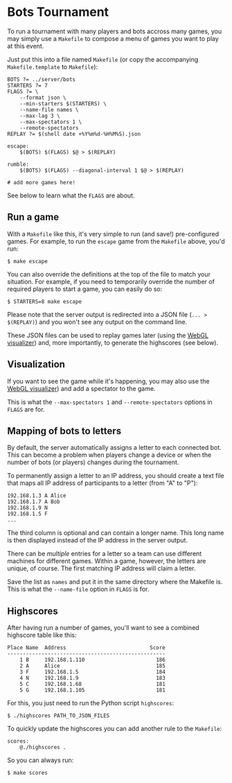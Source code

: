 # Bots Tournament

To run a tournament with many players and bots accross many games, you
may simply use a `Makefile` to compose a menu of games you want to play
at this event.

Just put this into a file named `Makefile` (or copy the accompanying
`Makefile.template` to `Makefile`):

	BOTS ?= ../server/bots
	STARTERS ?= 7
	FLAGS ?= \
		--format json \
		--min-starters $(STARTERS) \
		--name-file names \
		--max-lag 3 \
		--max-spectators 1 \
		--remote-spectators
	REPLAY ?= $(shell date +%Y%m%d-%H%M%S).json

	escape:
		$(BOTS) $(FLAGS) $@ > $(REPLAY)

	rumble:
		$(BOTS) $(FLAGS) --diagonal-interval 1 $@ > $(REPLAY)

	# add more games here!

See below to learn what the `FLAGS` are about.

## Run a game

With a `Makefile` like this, it's very simple to run (and save!)
pre-configured games. For example, to run the `escape` game from the
`Makefile` above, you'd run:

	$ make escape

You can also override the definitions at the top of the file to match
your situation. For example, if you need to temporarily override the
number of required players to start a game, you can easily do so:

	$ STARTERS=8 make escape

Please note that the server output is redirected into a JSON file
(`... > $(REPLAY)`) and you won't see any output on the command line.

These JSON files can be used to replay games later (using the
[WebGL visualizer][spectator]) and, more importantly, to generate
the highscores (see below).

## Visualization

If you want to see the game while it's happening, you may also use
the [WebGL visualizer][spectator]) and add a spectator to the game.

This is what the `--max-spectators 1` and `--remote-spectators` options
in `FLAGS` are for.

## Mapping of bots to letters

By default, the server automatically assigns a letter to each connected bot.
This can become a problem when players change a device or when the number
of bots (or players) changes during the tournament.

To permanently assign a letter to an IP address, you should create a text
file that maps all IP address of participants to a letter (from "A" to "P"):

	192.168.1.3 A Alice
	192.168.1.7 A Bob
	192.168.1.9 N
	192.168.1.5 F
	...

The third column is optional and can contain a longer name. This long
name is then displayed instead of the IP address in the server output.

There can be _multiple_ entries for a letter so a team can use different
machines for different games. Within a game, however, the letters are
unique, of course. The first matching IP address will claim a letter.

Save the list as `names` and put it in the same directory where the
Makefile is. This is what the `--name-file` option in `FLAGS` is for.

## Highscores

After having run a number of games, you'll want to see a combined
highscore table like this:

```
Place Name  Address                           Score
---------------------------------------------------
    1 B     192.168.1.110                       186
    2 A     Alice                               185
    3 F     192.168.1.5                         184
    4 N     192.168.1.9                         183
    5 C     192.168.1.68                        181
    5 G     192.168.1.105                       181
```

For this, you just need to run the Python script `highscores`:

	$ ./highscores PATH_TO_JSON_FILES

To quickly update the highscores you can add another rule to the `Makefile`:

	scores:
		@./highscores .

So you can always run:

	$ make scores

[spectator]: https://github.com/ChristianNorbertBraun/bots_spectator

